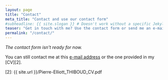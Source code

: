 ```yaml
---
layout: page
title: "Contact"
meta_title: "Contact and use our contact form"
#subheadline: {{ site.slogan }} # Doesn't work without a specific Jekyll plugin
teaser: "Get in touch with me? Use the contact form or send me an e-mail."
permalink: "/contact/"
---
```

<em>The contact form isn't ready for now.</em>

You can still contact me at this [e-mail address][1] or the one provided in my [CV][2].


 [1]: mailto:pierreelliott.site@netc.fr
 [2]: {{ site.url }}/Pierre-Elliott_THIBOUD_CV.pdf
